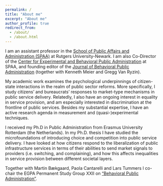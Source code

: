 ```yaml
---
permalink: /
title: "About me"
excerpt: "About me"
author_profile: true
redirect_from: 
  - /about/
  - /about.html
---
```


I am an assistant professor in the [School of Public Affairs and Administration (SPAA)](https://spaa.newark.rutgers.edu) at Rutgers University-Newark.  I am also Co-Director of the [Center for Experimental and Behavioral Public Administration](https://spaa.newark.rutgers.edu/cebpa) at SPAA, and founding editor of the [Journal of Behavioral Public Administration](http://www.journal-bpa.org) (together with Kenneth Meier and Gregg Van Ryzin).

My academic work examines the psychological underpinnings of citizen-state interactions in the realm of public sector reforms.  More specifically, I study citizens’ and bureaucrats’ responses to market-type mechanisms in public service delivery.  Relatedly, I also have an ongoing interest in equality in service provision, and am especially interested in discrimination at the frontline of public services.  Besides my substantial expertise, I have an active research agenda in measurement and (quasi-)experimental techniques.

I received my Ph.D in Public Administration from Erasmus University Rotterdam (the Netherlands).  In my Ph.D. thesis I have studied the microfoundations of introducing choice and competition into public service delivery.  I have looked at how citizens respond to the liberalization of public infrastructure services in terms of their abilities to send market signals to providers (i.e. switching, and complaining), and how this affects inequalities in service provision between different societal layers.

Together with Martin Bækgaard, Paola Cantarelli and Lars Tummers I co-chair the EGPA Permanent Study Group XXII on [“Behavioral Public Administration”](http://www.iias-iisa.org/egpa/groups/permanent-study-groups/psg-xxii-xxii-behavioral-public-administration/).
